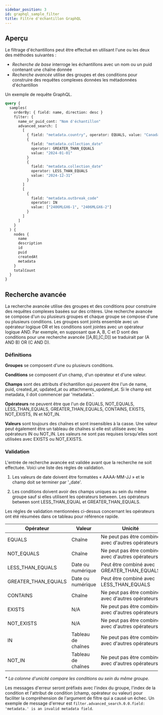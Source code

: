 ```yaml
---
sidebar_position: 3
id: graphql_sample_filter
title: Filtre d'échantillon GraphQL
---
```


## Aperçu

Le filtrage d'échantillons peut être effectué en utilisant l'une ou les deux des méthodes suivantes :

- _Recherche de base_ interroge les échantillons avec un nom ou un puid contenant une chaîne donnée
- _Recherche avancée_ utilise des groupes et des conditions pour construire des requêtes complexes données les métadonnées d'échantillon

Un exemple de requête GraphQL.

```graphql
query {
  samples(
    orderBy: { field: name, direction: desc }
    filter: {
      name_or_puid_cont: "Nom d'échantillon"
      advanced_search: [
        [
          { field: "metadata.country", operator: EQUALS, value: "Canada" }
          {
            field: "metadata.collection_date"
            operator: GREATER_THAN_EQUALS
            value: "2024-01-01"
          }
          {
            field: "metadata.collection_date"
            operator: LESS_THAN_EQUALS
            value: "2024-12-31"
          }
        ]
        [
          {
            field: "metadata.outbreak_code"
            operator: IN
            value: ["2406MLGX6-1", "2406MLGX6-2"]
          }
        ]
      ]
    }
  ) {
    nodes {
      name
      description
      id
      puid
      createdAt
      metadata
    }
    totalCount
  }
}
```

## Recherche avancée

La recherche avancée utilise des groupes et des conditions pour construire des requêtes complexes basées sur des critères. Une recherche avancée se compose d'un ou plusieurs groupes et chaque groupe se compose d'une ou plusieurs conditions. Les groupes sont joints ensemble avec un opérateur logique OR et les conditions sont jointes avec un opérateur logique AND. Par exemple, en supposant que A, B, C et D sont des conditions pour une recherche avancée [[A,B],[C,D]] se traduirait par (A AND B) OR (C AND D).

### Définitions

**Groupes** se composent d'une ou plusieurs conditions.

**Conditions** se composent d'un champ, d'un opérateur et d'une valeur.

**Champs** sont des attributs d'échantillon qui peuvent être l'un de name, puid, created_at, updated_at ou attachments_updated_at. Si le champ est metadata, il doit commencer par 'metadata.'.

**Opérateurs** ne peuvent être que l'un de EQUALS, NOT_EQUALS, LESS_THAN_EQUALS, GREATER_THAN_EQUALS, CONTAINS, EXISTS, NOT_EXISTS, IN et NOT_IN.

**Valeurs** sont toujours des chaînes et sont insensibles à la casse. Une valeur peut également être un tableau de chaînes si elle est utilisée avec les opérateurs IN ou NOT_IN. Les valeurs ne sont pas requises lorsqu'elles sont utilisées avec EXISTS ou NOT_EXISTS.

### Validation

L'entrée de recherche avancée est validée avant que la recherche ne soit effectuée. Voici une liste des règles de validation.

1. Les valeurs de date doivent être formatées « AAAA-MM-JJ » et le champ doit se terminer par '\_date'.

2. Les conditions doivent avoir des champs uniques au sein du même groupe sauf si elles utilisent les opérateurs between. Les opérateurs between sont LESS_THAN_EQUAL et GREATER_THAN_EQUALS.

Les règles de validation mentionnées ci-dessus concernant les opérateurs ont été résumées dans ce tableau pour référence rapide.

| Opérateur           | Valeur             | Unicité                                           |
| ------------------- | ------------------ | ------------------------------------------------- |
| EQUALS              | Chaîne             | Ne peut pas être combiné avec d'autres opérateurs |
| NOT_EQUALS          | Chaîne             | Ne peut pas être combiné avec d'autres opérateurs |
| LESS_THAN_EQUALS    | Date ou numérique  | Peut être combiné avec GREATER_THAN_EQUALS        |
| GREATER_THAN_EQUALS | Date ou numérique  | Peut être combiné avec LESS_THAN_EQUALS           |
| CONTAINS            | Chaîne             | Ne peut pas être combiné avec d'autres opérateurs |
| EXISTS              | N/A                | Ne peut pas être combiné avec d'autres opérateurs |
| NOT_EXISTS          | N/A                | Ne peut pas être combiné avec d'autres opérateurs |
| IN                  | Tableau de chaînes | Ne peut pas être combiné avec d'autres opérateurs |
| NOT_IN              | Tableau de chaînes | Ne peut pas être combiné avec d'autres opérateurs |

_\* La colonne d'unicité compare les conditions au sein du même groupe._

Les messages d'erreur seront préfixés avec l'index du groupe, l'index de la condition et l'attribut de condition (champ, opérateur ou valeur)
pour faciliter la compréhension de l'argument de filtre qui a causé un échec.
Un exemple de message d'erreur est `filter.advanced_search.0.0.field: 'metadata.' is an invalid metadata field`.
